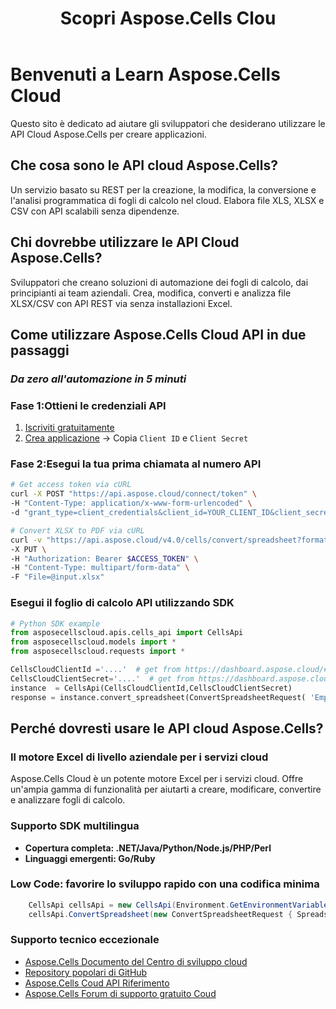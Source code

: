 ﻿---
title: Scopri Aspose.Cells Clou
type: docs
url: /it/learn
aliases: [/learn-aspose-cells-cloud]
description: Benvenuti a imparare Aspose.Cells Cloud
weight: 15
kwords: Excel, Office Cloud, REST API, Foglio di calcolo, PDF, CSV, Json, Markdown, Benvenuti a Learn Aspose.Cells Cloud
---
# Benvenuti a Learn Aspose.Cells Cloud

Questo sito è dedicato ad aiutare gli sviluppatori che desiderano utilizzare le API Cloud Aspose.Cells per creare applicazioni.

## Che cosa sono le API cloud Aspose.Cells?

Un servizio basato su REST per la creazione, la modifica, la conversione e l'analisi programmatica di fogli di calcolo nel cloud. Elabora file XLS, XLSX e CSV con API scalabili senza dipendenze.

## Chi dovrebbe utilizzare le API Cloud Aspose.Cells?

Sviluppatori che creano soluzioni di automazione dei fogli di calcolo, dai principianti ai team aziendali. Crea, modifica, converti e analizza file XLSX/CSV con API REST via senza installazioni Excel.

## **Come utilizzare Aspose.Cells Cloud API in due passaggi**

### *Da zero all'automazione in 5 minuti*

###  Fase 1:**Ottieni le credenziali API**

1. [Iscriviti gratuitamente](https://dashboard.aspose.cloud/signup)  
2. [Crea applicazione](https://dashboard.aspose.cloud/applications) → Copia `Client ID` e `Client Secret`  

###  Fase 2:**Esegui la tua prima chiamata al numero API**

```bash
# Get access token via cURL
curl -X POST "https://api.aspose.cloud/connect/token" \
-H "Content-Type: application/x-www-form-urlencoded" \
-d "grant_type=client_credentials&client_id=YOUR_CLIENT_ID&client_secret=YOUR_CLIENT_SECRET"

# Convert XLSX to PDF via cURL
curl -v "https://api.aspose.cloud/v4.0/cells/convert/spreadsheet?format=PDF" \
-X PUT \
-H "Authorization: Bearer $ACCESS_TOKEN" \
-H "Content-Type: multipart/form-data" \
-F "File=@input.xlsx"
```

### **Esegui il foglio di calcolo API utilizzando SDK**

```python
# Python SDK example
from asposecellscloud.apis.cells_api import CellsApi
from asposecellscloud.models import *
from asposecellscloud.requests import *

CellsCloudClientId ='....'  # get from https://dashboard.aspose.cloud/#/applications
CellsCloudClientSecret='....'  # get from https://dashboard.aspose.cloud/#/applications
instance  = CellsApi(CellsCloudClientId,CellsCloudClientSecret)
response = instance.convert_spreadsheet(ConvertSpreadsheetRequest( 'EmployeeSalesSummary.xlsx', 'pdf') , local_outpath = "EmployeeSalesSummary.pdf")

```

## Perché dovresti usare le API cloud Aspose.Cells?

### Il motore Excel di livello aziendale per i servizi cloud

Aspose.Cells Cloud è un potente motore Excel per i servizi cloud. Offre un'ampia gamma di funzionalità per aiutarti a creare, modificare, convertire e analizzare fogli di calcolo.

### Supporto SDK multilingua

- **Copertura completa: .NET/Java/Python/Node.js/PHP/Perl**
- **Linguaggi emergenti: Go/Ruby**

### Low Code: favorire lo sviluppo rapido con una codifica minima

```C#
    CellsApi cellsApi = new CellsApi(Environment.GetEnvironmentVariable("CellsCloudClientId"), Environment.GetEnvironmentVariable("CellsCloudClientSecret"));
    cellsApi.ConvertSpreadsheet(new ConvertSpreadsheetRequest { Spreadsheet = "EmployeeSalesSummary.xlsx", format = "pdf" }, "EmployeeSalesSummary.pdf");
```

### Supporto tecnico eccezionale

- [Aspose.Cells Documento del Centro di sviluppo cloud](https://docs.aspose.cloud/cells/)
- [Repository popolari di GitHub](https://github.com/aspose-cells-cloud)
- [Aspose.Cells Coud API Riferimento](https://reference.aspose.cloud/cells)
- [Aspose.Cells Forum di supporto gratuito Coud](https://forum.aspose.cloud/c/cells/7)
